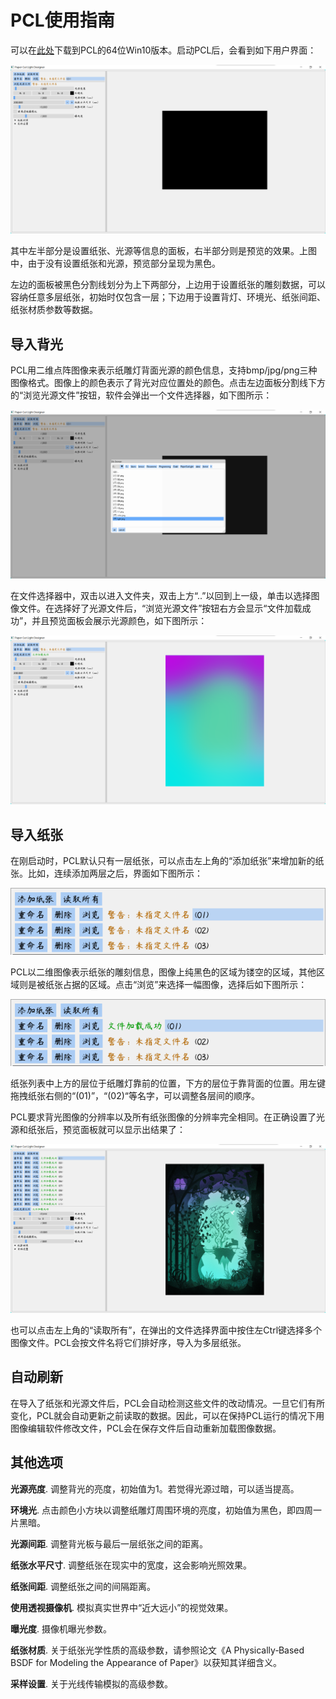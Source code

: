 # PCL使用指南

可以在[此处](https://github.com/AirGuanZ/PaperCutLight/releases)下载到PCL的64位Win10版本。启动PCL后，会看到如下用户界面：

![](./0.png)

其中左半部分是设置纸张、光源等信息的面板，右半部分则是预览的效果。上图中，由于没有设置纸张和光源，预览部分呈现为黑色。

左边的面板被黑色分割线划分为上下两部分，上边用于设置纸张的雕刻数据，可以容纳任意多层纸张，初始时仅包含一层；下边用于设置背灯、环境光、纸张间距、纸张材质参数等数据。

## 导入背光

PCL用二维点阵图像来表示纸雕灯背面光源的颜色信息，支持bmp/jpg/png三种图像格式。图像上的颜色表示了背光对应位置处的颜色。点击左边面板分割线下方的“浏览光源文件”按钮，软件会弹出一个文件选择器，如下图所示：

![](1.png)

在文件选择器中，双击以进入文件夹，双击上方“..”以回到上一级，单击以选择图像文件。在选择好了光源文件后，“浏览光源文件”按钮右方会显示“文件加载成功”，并且预览面板会展示光源颜色，如下图所示：

![](2.png)

## 导入纸张

在刚启动时，PCL默认只有一层纸张，可以点击左上角的“添加纸张”来增加新的纸张。比如，连续添加两层之后，界面如下图所示：

![](./3.png)

PCL以二维图像表示纸张的雕刻信息，图像上纯黑色的区域为镂空的区域，其他区域则是被纸张占据的区域。点击“浏览”来选择一幅图像，选择后如下图所示：

![](./4.png)

纸张列表中上方的层位于纸雕灯靠前的位置，下方的层位于靠背面的位置。用左键拖拽纸张右侧的“(01)”，“(02)“等名字，可以调整各层间的顺序。

PCL要求背光图像的分辨率以及所有纸张图像的分辨率完全相同。在正确设置了光源和纸张后，预览面板就可以显示出结果了：

![](./5.png)

也可以点击左上角的“读取所有”，在弹出的文件选择界面中按住左Ctrl键选择多个图像文件。PCL会按文件名将它们排好序，导入为多层纸张。

## 自动刷新

在导入了纸张和光源文件后，PCL会自动检测这些文件的改动情况。一旦它们有所变化，PCL就会自动更新之前读取的数据。因此，可以在保持PCL运行的情况下用图像编辑软件修改文件，PCL会在保存文件后自动重新加载图像数据。

## 其他选项

**光源亮度**. 调整背光的亮度，初始值为1。若觉得光源过暗，可以适当提高。

**环境光**. 点击颜色小方块以调整纸雕灯周围环境的亮度，初始值为黑色，即四周一片黑暗。

**光源间距**. 调整背光板与最后一层纸张之间的距离。

**纸张水平尺寸**. 调整纸张在现实中的宽度，这会影响光照效果。

**纸张间距**. 调整纸张之间的间隔距离。

**使用透视摄像机**. 模拟真实世界中“近大远小”的视觉效果。

**曝光度**. 摄像机曝光参数。

**纸张材质**. 关于纸张光学性质的高级参数，请参照论文《A Physically‐Based BSDF for Modeling the Appearance of Paper》以获知其详细含义。

**采样设置**. 关于光线传输模拟的高级参数。

